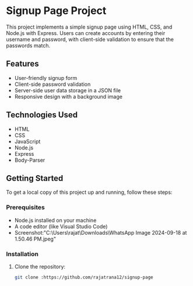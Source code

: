 # Signup Page Project

This project implements a simple signup page using HTML, CSS, and Node.js with Express. Users can create accounts by entering their username and password, with client-side validation to ensure that the passwords match.

## Features

- User-friendly signup form
- Client-side password validation
- Server-side user data storage in a JSON file
- Responsive design with a background image

## Technologies Used

- HTML
- CSS
- JavaScript
- Node.js
- Express
- Body-Parser

## Getting Started

To get a local copy of this project up and running, follow these steps:

### Prerequisites

- Node.js installed on your machine
- A code editor (like Visual Studio Code)
- Screenshot:"C:\Users\rajat\Downloads\WhatsApp Image 2024-09-18 at 1.50.46 PM.jpeg"

### Installation

1. Clone the repository:
   ```bash
   git clone :https://github.com/rajatrana12/signup-page
   
   
